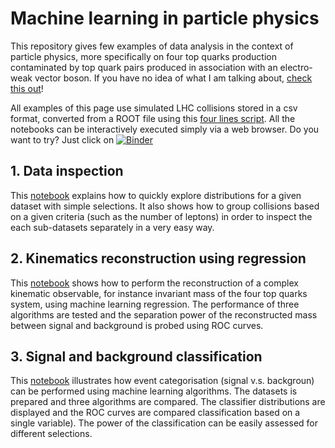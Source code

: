 # Machine learning in particle physics

This repository gives few examples of data analysis in the context of particle physics, more specifically on four top quarks production contaminated by top quark pairs produced in association with an electro-weak vector boson. If you have no idea of what I am talking about, [check this out](http://romain-madar.com/research.html)! 

All examples of this page use simulated LHC collisions stored in a csv format, converted from a ROOT file using this [four lines script](https://github.com/rmadar/ML-HEP/blob/master/examples/ConvertRootCsv.py). All the notebooks can be interactively executed simply via a web browser. Do you want to try? Just click on [![Binder](https://mybinder.org/badge.svg)](https://mybinder.org/v2/gh/rmadar/ML-HEP/master?filepath=examples)

## 1. Data inspection

This [notebook](https://github.com/rmadar/ML-HEP/blob/master/examples/1-DatasetExploration.ipynb) explains how to quickly explore distributions for a given dataset with simple selections. It also shows how to group collisions based on a given criteria (such as the number of leptons) in order to inspect the each sub-datasets separately in a very easy way.

## 2. Kinematics reconstruction using regression

This [notebook](https://github.com/rmadar/ML-HEP/blob/master/examples/2-Regression.ipynb) shows how to perform the reconstruction of a complex kinematic observable, for instance invariant mass of the four top quarks system, using machine learning regression. The performance of three algorithms are tested and the separation power of the reconstructed mass between signal and background is probed using ROC curves.


## 3. Signal and background classification

This [notebook](https://github.com/rmadar/ML-HEP/blob/master/examples/3-Classification.ipynb) illustrates how event categorisation (signal v.s. backgroun) can be performed using machine learning algorithms. The datasets is prepared and three algorithms are compared. The classifier distributions are displayed and the ROC curves are compared classification based on a single variable). The power of the classification can be easily assessed for different selections.
